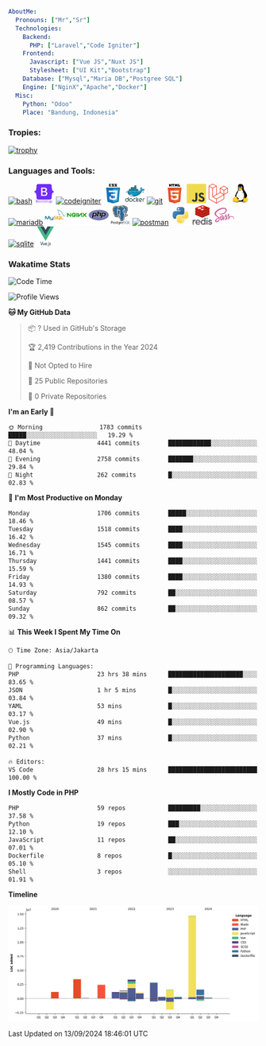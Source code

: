 ```yaml
AboutMe:
  Pronouns: ["Mr","Sr"]
  Technologies:
    Backend:
      PHP: ["Laravel","Code Igniter"]
    Frontend:
      Javascript: ["Vue JS","Nuxt JS"]
      Stylesheet: ["UI Kit","Bootstrap"]
    Database: ["Mysql","Maria DB","Postgree SQL"]
    Engine: ["NginX","Apache","Docker"]
  Misc:
    Python: "Odoo"
    Place: "Bandung, Indonesia"
```
### Tropies:

[![trophy](https://github-profile-trophy.vercel.app/?username=vheins&rank=-C,-B)](https://github.com/vheins)

### Languages and Tools:

[<img src="https://www.vectorlogo.zone/logos/gnu_bash/gnu_bash-icon.svg" alt="bash" width="40" height="40"/>](https://www.gnu.org/software/bash/)
[<img src="https://raw.githubusercontent.com/devicons/devicon/master/icons/bootstrap/bootstrap-plain-wordmark.svg" alt="bootstrap" width="40" height="40"/>](https://getbootstrap.com)
[<img src="https://cdn.worldvectorlogo.com/logos/codeigniter.svg" alt="codeigniter" width="40" height="40"/>](https://codeigniter.com)
[<img src="https://raw.githubusercontent.com/devicons/devicon/master/icons/css3/css3-original-wordmark.svg" alt="css3" width="40" height="40"/>](https://www.w3schools.com/css/)
[<img src="https://raw.githubusercontent.com/devicons/devicon/master/icons/docker/docker-original-wordmark.svg" alt="docker" width="40" height="40"/>](https://www.docker.com/)
[<img src="https://www.vectorlogo.zone/logos/git-scm/git-scm-icon.svg" alt="git" width="40" height="40"/>](https://git-scm.com/)
[<img src="https://raw.githubusercontent.com/devicons/devicon/master/icons/html5/html5-original-wordmark.svg" alt="html5" width="40" height="40"/>](https://www.w3.org/html/)
[<img src="https://raw.githubusercontent.com/devicons/devicon/master/icons/javascript/javascript-original.svg" alt="javascript" width="40" height="40"/>](https://developer.mozilla.org/en-US/docs/Web/JavaScript)
[<img src="https://raw.githubusercontent.com/devicons/devicon/master/icons/laravel/laravel-original.svg" alt="laravel" width="40" height="40"/>](https://laravel.com/)
[<img src="https://raw.githubusercontent.com/devicons/devicon/master/icons/linux/linux-original.svg" alt="linux" width="40" height="40"/>](https://www.linux.org/)
[<img src="https://www.vectorlogo.zone/logos/mariadb/mariadb-icon.svg" alt="mariadb" width="40" height="40"/>](https://mariadb.org/)
[<img src="https://raw.githubusercontent.com/devicons/devicon/master/icons/mysql/mysql-original-wordmark.svg" alt="mysql" width="40" height="40"/>](https://www.mysql.com/)
[<img src="https://raw.githubusercontent.com/devicons/devicon/master/icons/nginx/nginx-original.svg" alt="nginx" width="40" height="40"/>](https://www.nginx.com)
[<img src="https://raw.githubusercontent.com/devicons/devicon/master/icons/php/php-original.svg" alt="php" width="40" height="40"/>](https://www.php.net)
[<img src="https://raw.githubusercontent.com/devicons/devicon/master/icons/postgresql/postgresql-original-wordmark.svg" alt="postgresql" width="40" height="40"/>](https://www.postgresql.org)
[<img src="https://www.vectorlogo.zone/logos/getpostman/getpostman-icon.svg" alt="postman" width="40" height="40"/>](https://postman.com)
[<img src="https://raw.githubusercontent.com/devicons/devicon/master/icons/python/python-original.svg" alt="python" width="40" height="40"/>](https://www.python.org)
[<img src="https://raw.githubusercontent.com/devicons/devicon/master/icons/redis/redis-original-wordmark.svg" alt="redis" width="40" height="40"/>](https://redis.io)
[<img src="https://raw.githubusercontent.com/devicons/devicon/master/icons/sass/sass-original.svg" alt="sass" width="40" height="40"/>](https://sass-lang.com)
[<img src="https://www.vectorlogo.zone/logos/sqlite/sqlite-icon.svg" alt="sqlite" width="40" height="40"/>](https://www.sqlite.org/)
[<img src="https://raw.githubusercontent.com/devicons/devicon/master/icons/vuejs/vuejs-original-wordmark.svg" alt="vuejs" width="40" height="40"/>](https://vuejs.org/)

### Wakatime Stats

<!--START_SECTION:waka-->
![Code Time](http://img.shields.io/badge/Code%20Time-1%2C867%20hrs%2012%20mins-blue)

![Profile Views](http://img.shields.io/badge/Profile%20Views-0-blue)

**🐱 My GitHub Data** 

> 📦 ? Used in GitHub's Storage 
 > 
> 🏆 2,419 Contributions in the Year 2024
 > 
> 🚫 Not Opted to Hire
 > 
> 📜 25 Public Repositories 
 > 
> 🔑 0 Private Repositories 
 > 
**I'm an Early 🐤** 

```text
🌞 Morning                1783 commits        █████░░░░░░░░░░░░░░░░░░░░   19.29 % 
🌆 Daytime                4441 commits        ████████████░░░░░░░░░░░░░   48.04 % 
🌃 Evening                2758 commits        ███████░░░░░░░░░░░░░░░░░░   29.84 % 
🌙 Night                  262 commits         █░░░░░░░░░░░░░░░░░░░░░░░░   02.83 % 
```
📅 **I'm Most Productive on Monday** 

```text
Monday                   1706 commits        █████░░░░░░░░░░░░░░░░░░░░   18.46 % 
Tuesday                  1518 commits        ████░░░░░░░░░░░░░░░░░░░░░   16.42 % 
Wednesday                1545 commits        ████░░░░░░░░░░░░░░░░░░░░░   16.71 % 
Thursday                 1441 commits        ████░░░░░░░░░░░░░░░░░░░░░   15.59 % 
Friday                   1380 commits        ████░░░░░░░░░░░░░░░░░░░░░   14.93 % 
Saturday                 792 commits         ██░░░░░░░░░░░░░░░░░░░░░░░   08.57 % 
Sunday                   862 commits         ██░░░░░░░░░░░░░░░░░░░░░░░   09.32 % 
```


📊 **This Week I Spent My Time On** 

```text
🕑︎ Time Zone: Asia/Jakarta

💬 Programming Languages: 
PHP                      23 hrs 38 mins      █████████████████████░░░░   83.65 % 
JSON                     1 hr 5 mins         █░░░░░░░░░░░░░░░░░░░░░░░░   03.84 % 
YAML                     53 mins             █░░░░░░░░░░░░░░░░░░░░░░░░   03.17 % 
Vue.js                   49 mins             █░░░░░░░░░░░░░░░░░░░░░░░░   02.90 % 
Python                   37 mins             █░░░░░░░░░░░░░░░░░░░░░░░░   02.21 % 

🔥 Editors: 
VS Code                  28 hrs 15 mins      █████████████████████████   100.00 % 
```

**I Mostly Code in PHP** 

```text
PHP                      59 repos            █████████░░░░░░░░░░░░░░░░   37.58 % 
Python                   19 repos            ███░░░░░░░░░░░░░░░░░░░░░░   12.10 % 
JavaScript               11 repos            ██░░░░░░░░░░░░░░░░░░░░░░░   07.01 % 
Dockerfile               8 repos             █░░░░░░░░░░░░░░░░░░░░░░░░   05.10 % 
Shell                    3 repos             ░░░░░░░░░░░░░░░░░░░░░░░░░   01.91 % 
```



**Timeline**

![Lines of Code chart](https://raw.githubusercontent.com/vheins/vheins/main/assets/bar_graph.png)


 Last Updated on 13/09/2024 18:46:01 UTC
<!--END_SECTION:waka-->
